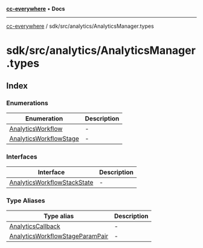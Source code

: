 [**cc-everywhere**](../../../../index.md) • **Docs**

***

[cc-everywhere](../../../../index.md) / sdk/src/analytics/AnalyticsManager.types

# sdk/src/analytics/AnalyticsManager.types

## Index

### Enumerations

| Enumeration | Description |
| ------ | ------ |
| [AnalyticsWorkflow](enumerations/AnalyticsWorkflow.md) | - |
| [AnalyticsWorkflowStage](enumerations/AnalyticsWorkflowStage.md) | - |

### Interfaces

| Interface | Description |
| ------ | ------ |
| [AnalyticsWorkflowStackState](interfaces/AnalyticsWorkflowStackState.md) | - |

### Type Aliases

| Type alias | Description |
| ------ | ------ |
| [AnalyticsCallback](type-aliases/AnalyticsCallback.md) | - |
| [AnalyticsWorkflowStageParamPair](type-aliases/AnalyticsWorkflowStageParamPair.md) | - |
